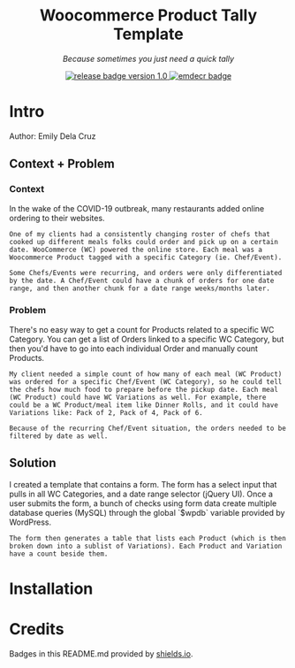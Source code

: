 <h1 align="center">
    Woocommerce Product Tally Template
</h1>

<p align="center"><em>Because sometimes you just need a quick tally</em></p>

<p align="center">
    <a href="https://github.com/emdecr/life-overview-base/releases">
        <img src="https://img.shields.io/badge/release-v1.0-blue.svg" alt="release badge version 1.0">
    </a>
    <a href="https://emilydelacruz.com">
        <img src="https://img.shields.io/badge/%3C%2F%3E%20with%20%E2%99%A5%EF%B8%8E%20by-emdecr-red.svg" alt="emdecr badge">
    </a>
    
</p>

# Intro

Author: Emily Dela Cruz

## Context + Problem

### Context

<div style="max-width: 600px">
    In the wake of the COVID-19 outbreak, many restaurants added online ordering to their websites.
    
    One of my clients had a consistently changing roster of chefs that cooked up different meals folks could order and pick up on a certain date. WooCommerce (WC) powered the online store. Each meal was a Woocommerce Product tagged with a specific Category (ie. Chef/Event).
    
    Some Chefs/Events were recurring, and orders were only differentiated by the date. A Chef/Event could have a chunk of orders for one date range, and then another chunk for a date range weeks/months later.
</div>

### Problem

<div style="max-width: 600px">
    There's no easy way to get a count for Products related to a specific WC Category. You can get a list of Orders linked to a specific WC Category, but then you'd have to go into each individual Order and manually count Products.
    
    My client needed a simple count of how many of each meal (WC Product) was ordered for a specific Chef/Event (WC Category), so he could tell the chefs how much food to prepare before the pickup date. Each meal (WC Product) could have WC Variations as well. For example, there could be a WC Product/meal item like Dinner Rolls, and it could have Variations like: Pack of 2, Pack of 4, Pack of 6.
    
    Because of the recurring Chef/Event situation, the orders needed to be filtered by date as well.
</div>

## Solution

<div style="max-width: 600px">
    I created a template that contains a form. The form has a select input that pulls in all WC Categories, and a date range selector (jQuery UI). Once a user submits the form, a bunch of checks using form data create multiple database queries (MySQL) through the global `$wpdb` variable provided by WordPress.
    
    The form then generates a table that lists each Product (which is then broken down into a sublist of Variations). Each Product and Variation have a count beside them.
</div>

# Installation

# Credits

Badges in this README.md provided by [shields.io](https://shields.io/#your-badge).
